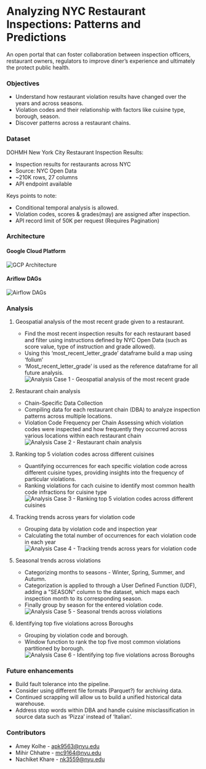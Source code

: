 # Analyzing NYC Restaurant Inspections: Patterns and Predictions
An open portal that can foster collaboration between inspection officers, restaurant owners, regulators to improve diner’s
experience and ultimately the protect public health.

### Objectives

- Understand how restaurant violation results have changed over the years and across seasons.
- Violation codes and their relationship with factors like cuisine type, borough, season.
- Discover patterns across a restaurant chains.

### Dataset

DOHMH New York City Restaurant Inspection Results:

- Inspection results for restaurants across NYC
- Source: NYC Open Data
- ~210K rows, 27 columns
- API endpoint available

Keys points to note:

- Conditional temporal analysis is allowed.
- Violation codes, scores & grades(may) are assigned after inspection.
- API record limit of 50K per request (Requires Pagination)

### Architecture

#### Google Cloud Platform

![GCP Architecture](./docs/GCP_architecture.png)

#### Ariflow DAGs

![Airflow DAGs](./docs/airflow_dag.png)

### Analysis

1. Geospatial analysis of the most recent grade given to a restaurant.
    - Find the most recent inspection results for each restaurant based and filter using instructions defined by NYC
      Open Data (such as score value, type of instruction and grade allowed).
    - Using this ‘most_recent_letter_grade’ dataframe build a map using ‘folium’
    - ‘Most_recent_letter_grade’ is used as the reference dataframe for all future analysis.
      ![Analysis Case 1 - Geospatial analysis of the most recent grade](./docs/analysis_case1.png)

1. Restaurant chain analysis
    - Chain-Specific Data Collection
    - Compiling data for each restaurant chain (DBA) to analyze inspection patterns across multiple locations.
    - Violation Code Frequency per Chain Assessing which violation codes were inspected and how frequently they occurred
      across various locations within each restaurant chain
      ![Analysis Case 2 - Restaurant chain analysis](./docs/analysis_case2.png)

1. Ranking top 5 violation codes across different cuisines
    - Quantifying occurrences for each specific violation code across different cuisine types, providing insights into
      the frequency of particular violations.
    - Ranking violations for cach cuisine to identify most common health code infractions for cuisine type
      ![Analysis Case 3 - Ranking top 5 violation codes across different cuisines](./docs/analysis_case3.png)

1. Tracking trends across years for violation code
    - Grouping data by violation code and inspection year
    - Calculating the total number of occurrences for each violation code in each year
      ![Analysis Case 4 - Tracking trends across years for violation code](./docs/analysis_case4.png)

1. Seasonal trends across violations
    - Categorizing months to seasons - Winter, Spring, Summer, and Autumn.
    - Categorization is applied to through a User Defined Function (UDF), adding a "SEASON" column to the dataset, which
      maps each inspection month to its corresponding season.
    - Finally group by season for the entered violation code.
      ![Analysis Case 5 - Seasonal trends across violations](./docs/analysis_case5.png)

1. Identifying top five violations across Boroughs
    - Grouping by violation code and borough.
    - Window function to rank the top five most common violations partitioned by borough.
      ![Analysis Case 6 - Identifying top five violations across Boroughs](./docs/analysis_case6.png)

### Future enhancements

- Build fault tolerance into the pipeline.
- Consider using different file formats (Parquet?) for archiving data.
- Continued scrapping will allow us to build a unified historical data warehouse.
- Address stop words within DBA and handle cuisine misclassification in source data such as ‘Pizza’ instead of
  ‘Italian’.

### Contributors

- Amey Kolhe - [apk9563@nyu.edu](mailto:apk9563@nyu.edu)
- Mihir Chhatre - [mc9164@nyu.edu](mailto:mc9164@nyu.edu)
- Nachiket Khare - [nk3559@nyu.edu](mailto:nk3559@nyu.edu)
